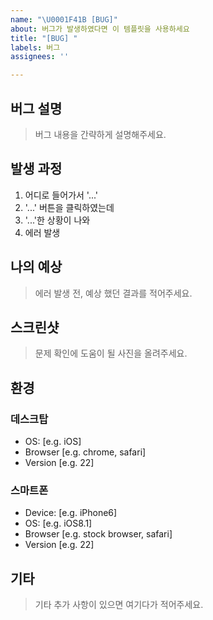 ```yaml
---
name: "\U0001F41B [BUG]"
about: 버그가 발생하였다면 이 템플릿을 사용하세요
title: "[BUG] "
labels: 버그
assignees: ''

---
```


## 버그 설명
> 버그 내용을 간략하게 설명해주세요.

## 발생 과정
1. 어디로 들어가서 '...'
2. '...' 버튼을 클릭하였는데
3. '...'한 상황이 나와
4. 에러 발생

## 나의 예상
> 에러 발생 전, 예상 했던 결과를 적어주세요.

## 스크린샷
> 문제 확인에 도움이 될 사진을 올려주세요.

## 환경
### 데스크탑
 - OS: [e.g. iOS]
 - Browser [e.g. chrome, safari]
 - Version [e.g. 22]

### 스마트폰
 - Device: [e.g. iPhone6]
 - OS: [e.g. iOS8.1]
 - Browser [e.g. stock browser, safari]
 - Version [e.g. 22]

## 기타
> 기타 추가 사항이 있으면 여기다가 적어주세요.
